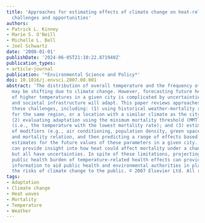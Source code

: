 ```yaml
---
title: 'Approaches for estimating effects of climate change on heat-related deaths:
  challenges and opportunities'
authors:
- Patrick L. Kinney
- Marie S. O'Neill
- Michelle L. Bell
- Joel Schwartz
date: '2008-01-01'
publishDate: '2024-06-05T21:10:22.871940Z'
publication_types:
- article-journal
publication: '*Environmental Science and Policy*'
doi: 10.1016/j.envsci.2007.08.001
abstract: 'The distribution of overall temperature and the frequency of heat waves
  may be shifting due to climate change. However, forecasting future health consequences
  of higher temperatures in a given city is complicated by uncertainties in how populations
  and societal infrastructure will adapt. This paper reviews approaches to address
  these challenges, including: (1) using historical weather-mortality relationships
  for the same region, or a location with a similar climate as the city of interest;
  (2) evaluating adaptation using the minimum mortality threshold (MMT) temperature
  (i.e., the temperature with the lowest mortality rate); and (3) estimating the impact
  of modifiers (e.g., air conditioning, population density, green space) on the temperature
  and mortality relation, and then predicting a range of effects based on plausible
  estimates for the future values of these parameters in a given city. Each approach
  can provide insight into how heat could affect mortality under a changing climate,
  but all have uncertainties. In spite of these limitations, projecting the future
  public health burden of temperature-related health effects can provide valuable
  information to aid public health and environmental authorities in planning and communicating
  the risks of climate change to the public. © 2007 Elsevier Ltd. All rights reserved.'
tags:
- Adaptation
- Climate change
- Heat waves
- Mortality
- Temperature
- Weather
---
```

